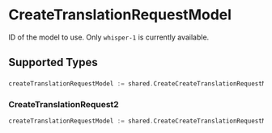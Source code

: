 # CreateTranslationRequestModel

ID of the model to use. Only `whisper-1` is currently available.



## Supported Types

### 

```go
createTranslationRequestModel := shared.CreateCreateTranslationRequestModelStr(string{/* values here */})
```

### CreateTranslationRequest2

```go
createTranslationRequestModel := shared.CreateCreateTranslationRequestModelCreateTranslationRequest2(shared.CreateTranslationRequest2{/* values here */})
```

